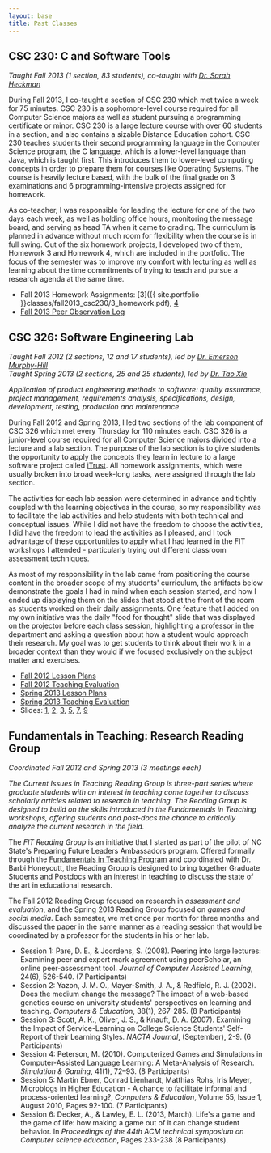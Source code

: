 ```yaml
---
layout: base
title: Past Classes
---
```


CSC 230: C and Software Tools
-----------------------------
*Taught Fall 2013 (1 section, 83 students), co-taught with [Dr. Sarah Heckman](http://people.engr.ncsu.edu/sesmith5/)*

During Fall 2013, I co-taught a section of CSC 230 which met twice a week for 75 minutes. CSC 230 is a sophomore-level course required for all Computer Science majors as well as student pursuing a programming certificate or minor. CSC 230 is a large lecture course with over 60 students in a section, and also contains a sizable Distance Education cohort. CSC 230 teaches students their second programming language in the Computer Science program, the C language, which is a lower-level language than Java, which is taught first. This introduces them to lower-level computing concepts in order to prepare them for courses like Operating Systems. The course is heavily lecture based, with the bulk of the final grade on 3 examinations and 6 programming-intensive projects assigned for homework.

As co-teacher, I was responsible for leading the lecture for one of the two days each week, as well as holding office hours, monitoring the message board, and serving as head TA when it came to grading. The curriculum is planned in advance without much room for flexibility when the course is in full swing. Out of the six homework projects, I developed two of them, Homework 3 and Homework 4, which are included in the portfolio. The focus of the semester was to improve my comfort with lecturing as well as learning about the time commitments of trying to teach and pursue a research agenda at the same time.

 * Fall 2013 Homework Assignments: [3]({{ site.portfolio }}classes/fall2013_csc230/3_homework.pdf), [4](https://github.com/isharacomix/teaching/raw/master/classes/fall2013_csc230/4_homework.pdf)
 * [Fall 2013 Peer Observation Log](https://github.com/isharacomix/teaching/raw/master/classes/fall2013_csc230/observation_log.pdf)


CSC 326: Software Engineering Lab
---------------------------------
*Taught Fall 2012 (2 sections, 12 and 17 students), led by [Dr. Emerson Murphy-Hill](http://people.engr.ncsu.edu/ermurph3/)*     
*Taught Spring 2013 (2 sections, 25 and 25 students), led by [Dr. Tao Xie](http://www.csc.ncsu.edu/people/txie)*

*Application of product engineering methods to software: quality assurance, project management, requirements analysis, specifications, design, development, testing, production and maintenance.*

During Fall 2012 and Spring 2013, I led two sections of the lab component of CSC 326 which met every Thursday for 110 minutes each. CSC 326 is a junior-level course required for all Computer Science majors divided into a lecture and a lab section. The purpose of the lab section is to give students the opportunity to apply the concepts they learn in lecture to a large software project called [iTrust](http://agile.csc.ncsu.edu/iTrust/wiki/doku.php). All homework assignments, which were usually broken into broad week-long tasks, were assigned through the lab section.

The activities for each lab session were determined in advance and tightly coupled with the learning objectives in the course, so my responsibility was to facilitate the lab activities and help students with both technical and conceptual issues. While I did not have the freedom to choose the activities, I did have the freedom to lead the activities as I pleased, and I took advantage of these opportunities to apply what I had learned in the FIT workshops I attended - particularly trying out different classroom assessment techniques.

As most of my responsibility in the lab came from positioning the course content in the broader scope of my students' curriculum, the artifacts below demonstrate the goals I had in mind when each session started, and how I ended up displaying them on the slides that stood at the front of the room as students worked on their daily assignments. One feature that I added on my own initiative was the daily "food for thought" slide that was displayed on the projector before each class session, highlighting a professor in the department and asking a question about how a student would approach their research. My goal was to get students to think about their work in a broader context than they would if we focused exclusively on the subject matter and exercises.

 * [Fall 2012 Lesson Plans](https://github.com/isharacomix/teaching/raw/master/classes/fall2012_csc326/lesson_plan.pdf)
 * [Fall 2012 Teaching Evaluation](https://github.com/isharacomix/teaching/raw/master/classes/fall2012_csc326/teaching_evaluation.pdf)
 * [Spring 2013 Lesson Plans](https://github.com/isharacomix/teaching/raw/master/classes/spring2013_csc326/lessons_plans.pdf)
 * [Spring 2013 Teaching Evaluation](https://github.com/isharacomix/teaching/raw/master/classes/spring2013_csc326/teaching_evaluation.pdf)
 * Slides: [1](https://github.com/isharacomix/teaching/raw/master/classes/spring2013_csc326/slides_1.pdf),
           [2](https://github.com/isharacomix/teaching/raw/master/classes/spring2013_csc326/slides_2.pdf),
           [3](https://github.com/isharacomix/teaching/raw/master/classes/spring2013_csc326/slides_3.pdf),
           [5](https://github.com/isharacomix/teaching/raw/master/classes/spring2013_csc326/slides_5.pdf),
           [7](https://github.com/isharacomix/teaching/raw/master/classes/spring2013_csc326/slides_7.pdf),
           [9](https://github.com/isharacomix/teaching/raw/master/classes/spring2013_csc326/slides_9.pdf)



Fundamentals in Teaching: Research Reading Group
------------------------------------------------
*Coordinated Fall 2012 and Spring 2013 (3 meetings each)*

*The Current Issues in Teaching Reading Group is three-part series where graduate students with an interest in teaching come together to discuss scholarly articles related to research in teaching. The Reading Group is designed to build on the skills introduced in the Fundamentals in Teaching workshops, offering students and post-docs the chance to critically analyze the current research in the field.*

The *FIT Reading Group* is an initiative that I started as part of the pilot of NC State's Preparing Future Leaders Ambassadors program. Offered formally through the [Fundamentals in Teaching Program](http://www.ncsu.edu/grad/preparing-future-leaders/teaching-programs/fit/) and coordinated with Dr. Barbi Honeycutt, the Reading Group is designed to bring together Graduate Students and Postdocs with an interest in teaching to discuss the state of the art in educational research.

The Fall 2012 Reading Group focused on research in *assessment and evaluation*, and the Spring 2013 Reading Group focused on *games and social media*. Each semester, we met once per month for three months and discussed the paper in the same manner as a reading session that would be coordinated by a professor for the students in his or her lab.

 * Session 1: Pare, D. E., & Joordens, S. (2008). Peering into large lectures: Examining peer and expert mark agreement using peerScholar, an online peer-assessment tool. *Journal of Computer Assisted Learning*, 24(6), 526-540. (7 Participants)
 * Session 2: Yazon, J. M. O., Mayer-Smith, J. A., & Redfield, R. J. (2002). Does the medium change the message? The impact of a web-based genetics course on university students' perspectives on learning and teaching. *Computers & Education*, 38(1), 267-285. (8 Participants)
 * Session 3: Scott, A. K., Oliver, J. S., & Knauft, D. A. (2007). Examining the Impact of Service-Learning on College Science Students' Self-Report of their Learning Styles. *NACTA Journal*, (September), 2-9. (6 Participants)
 * Session 4: Peterson, M. (2010). Computerized Games and Simulations in Computer-Assisted Language Learning: A Meta-Analysis of Research. *Simulation & Gaming*, 41(1), 72–93. (8 Participants)
 * Session 5: Martin Ebner, Conrad Lienhardt, Matthias Rohs, Iris Meyer, Microblogs in Higher Education - A chance to facilitate informal and process-oriented learning?, *Computers & Education*, Volume 55, Issue 1, August 2010, Pages 92-100. (7 Participants)
 * Session 6: Decker, A., & Lawley, E. L. (2013, March). Life's a game and the game of life: how making a game out of it can change student behavior. In *Proceedings of the 44th ACM technical symposium on Computer science education*, Pages 233-238 (8 Participants).

